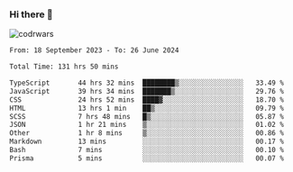 ### Hi there 👋


![codrwars](https://www.codewars.com/users/rsschool_c9af20f58c35c696/badges/micro) 

<!--START_SECTION:waka-->

```txt
From: 18 September 2023 - To: 26 June 2024

Total Time: 131 hrs 50 mins

TypeScript       44 hrs 32 mins  ████████▒░░░░░░░░░░░░░░░░   33.49 %
JavaScript       39 hrs 34 mins  ███████▒░░░░░░░░░░░░░░░░░   29.76 %
CSS              24 hrs 52 mins  ████▓░░░░░░░░░░░░░░░░░░░░   18.70 %
HTML             13 hrs 1 min    ██▒░░░░░░░░░░░░░░░░░░░░░░   09.79 %
SCSS             7 hrs 48 mins   █▒░░░░░░░░░░░░░░░░░░░░░░░   05.87 %
JSON             1 hr 21 mins    ▒░░░░░░░░░░░░░░░░░░░░░░░░   01.02 %
Other            1 hr 8 mins     ▒░░░░░░░░░░░░░░░░░░░░░░░░   00.86 %
Markdown         13 mins         ░░░░░░░░░░░░░░░░░░░░░░░░░   00.17 %
Bash             7 mins          ░░░░░░░░░░░░░░░░░░░░░░░░░   00.10 %
Prisma           5 mins          ░░░░░░░░░░░░░░░░░░░░░░░░░   00.07 %
```

<!--END_SECTION:waka-->
